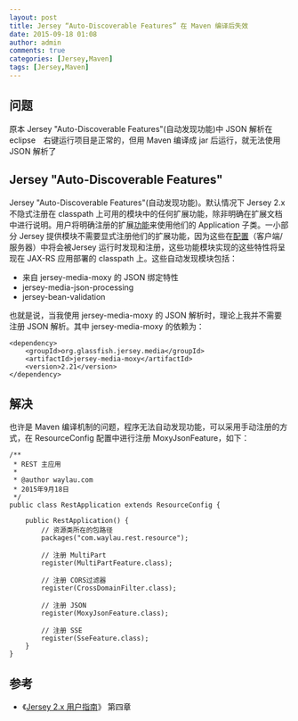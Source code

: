 ```yaml
---
layout: post
title: Jersey “Auto-Discoverable Features” 在 Maven 编译后失效
date: 2015-09-18 01:08
author: admin
comments: true
categories: [Jersey,Maven]
tags: [Jersey,Maven]
---
```


## 问题

原本 Jersey "Auto-Discoverable Features"(自动发现功能)中 JSON 解析在 eclipse　右键运行项目是正常的，但用 Maven 编译成 jar 后运行，就无法使用 JSON 解析了

<!-- more -->

## Jersey "Auto-Discoverable Features"

Jersey "Auto-Discoverable Features"(自动发现功能)。默认情况下 Jersey 2.x 不隐式注册在 classpath 上可用的模块中的任何扩展功能，除非明确在扩展文档中进行说明。用户将明确注册的扩展[功能](http://jax-rs-spec.java.net/nonav/$%7Bjaxrs.api.version%7D/apidocs/javax/ws/rs/core/Feature.html)来使用他们的 Application 子类。一小部分 Jersey 提供模块不需要显式注册他们的扩展功能，因为这些在[配置](http://jax-rs-spec.java.net/nonav/$%7Bjaxrs.api.version%7D/apidocs/javax/ws/rs/core/Configuration.html)（客户端/服务器）中将会被Jersey 运行时发现和注册，这些功能模块实现的这些特性将呈现在 JAX-RS 应用部署的 classpath 上。这些自动发现模块包括：

* 来自 jersey-media-moxy 的 JSON 绑定特性
* jersey-media-json-processing
* jersey-bean-validation

也就是说，当我使用 jersey-media-moxy 的 JSON 解析时，理论上我并不需要注册 JSON 解析。其中 jersey-media-moxy 的依赖为：

	<dependency>
		<groupId>org.glassfish.jersey.media</groupId>
		<artifactId>jersey-media-moxy</artifactId>
		<version>2.21</version>
	</dependency>

## 解决

也许是 Maven 编译机制的问题，程序无法自动发现功能，可以采用手动注册的方式，在 ResourceConfig 配置中进行注册 MoxyJsonFeature，如下：

	/**
	 * REST 主应用
	 * 
	 * @author waylau.com
	 * 2015年9月18日
	 */
	public class RestApplication extends ResourceConfig {
	
		public RestApplication() {
			// 资源类所在的包路径  
		    packages("com.waylau.rest.resource");
		    
		    // 注册 MultiPart
		    register(MultiPartFeature.class);
		    
		    // 注册 CORS过滤器
		    register(CrossDomainFilter.class);
		    
		    // 注册 JSON
		    register(MoxyJsonFeature.class);
		    
		    // 注册 SSE
		    register(SseFeature.class);
		}
	}

## 参考

* 《[Jersey 2.x 用户指南](https://github.com/waylau/Jersey-2.x-User-Guide)》 第四章
